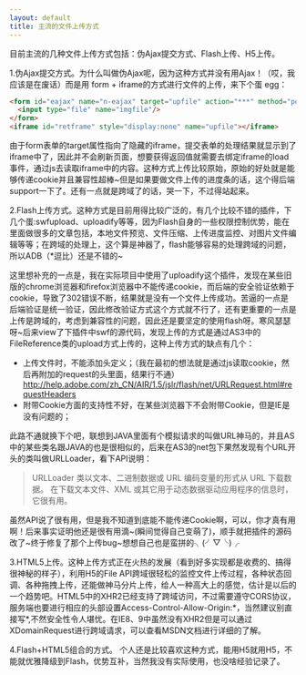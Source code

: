 ```yaml
---
layout: default
title: 主流的文件上传方式
---
```


目前主流的几种文件上传方式包括：伪Ajax提交方式、Flash上传、H5上传。

1.伪Ajax提交方式。为什么叫做伪Ajax呢，因为这种方式并没有用Ajax！（哎，我应该是在废话）而是用 form + iframe的方式进行文件的上传，来下个蛋 egg：

```html
<form id="eajax" name="n-eajax" target="upfile" action="***" method="post">
  <input type="file" name="imgfile"/>
</form>
<iframe id="retframe" style="display:none" name="upfile"></iframe>
```
由于form表单的target属性指向了隐藏的iframe，提交表单的处理结果就显示到了iframe中了，因此并不会刷新页面，想要获得返回值就需要去绑定iframe的load事件，通过js去读取iframe中的内容。这种方式上传比较原始，原始的好处就是能够传递cookie并且兼容性超棒~但是如果要做文件上传的进度条的话，这个得后端support一下了。还有一点就是跨域了的话，哭一下，不过得站起来。

2.Flash上传方式。这种方式是目前用得比较广泛的，有几个比较不错的插件，下几个蛋:swfupload、uploadify等等，因为Flash自身的一些权限控制优势，能在里面做很多的文章包括，本地文件预览、文件压缩、上传进度监控、对图片文件编辑等等；在跨域的处理上，这个算是神器了，flash能够容易的处理跨域的问题，所以ADB（*逗比）还是不错的~

这里想补充的一点是，我在实际项目中使用了uploadify这个插件，发现在某些旧版的chrome浏览器和firefox浏览器中不能传递cookie，而后端的安全验证依赖于cookie，导致了302错误不断，结果就是没有一个文件上传成功。苦逼的一点是后端验证是统一验证，因此修改验证方式这个方式就不行了，还有更重要的一点是上传是跨域的，考虑到兼容性的问题，因此还是要坚定的使用flash呀。寒风瑟瑟呀~后来view了下插件中swf的源代码，发现上传的方式是通过AS3中的FileReference类的upload方式上传的，这种上传方式的缺点有几个：

+ 上传文件时，不能添加头定义；（我在最初的想法就是通过js读取cookie，然后再附加的request的头里面，结果行不通）http://help.adobe.com/zh_CN/AIR/1.5/jslr/flash/net/URLRequest.html#requestHeaders
+ 附带Cookie方面的支持性不好，在某些浏览器下不会附带Cookie，但是IE是没有问题的；

此路不通就换下个吧，联想到JAVA里面有个模拟请求的叫做URL神马的，并且AS中的某些类名跟JAVA的也是很相似的，后来在AS3的net包下果然发现有个URL开头的类叫做URLLoader，看下API说明：

> URLLoader 类以文本、二进制数据或 URL 编码变量的形式从 URL 下载数据。 在下载文本文件、XML 或其它用于动态数据驱动应用程序的信息时，它很有用。

虽然API说了很有用，但是我不知道到底能不能传递Cookie啊，可以，你才真有用啊！后来事实证明他还是很有用滴~(瞬间觉得自己变萌了)，顺手就把插件的源码改了~终于修复了那个上传bug~想想自己也是蛮拼的╮(╯▽╰)╭

3.HTML5上传。这种上传方式正在火热的发展（看到好多实现都是收费的、搞得很神秘的样子），利用H5的File  API跨域很轻松的监控文件上传过程，各种状态回调、各种拖拽上传，还能做神马分片上传，给人一种高大上的感觉，估计是以后的一个趋势吧。HTML5中的XHR2已经支持了跨域访问，不过需要遵守CORS协议，服务端也要进行相应的头部设置Access-Control-Allow-Origin:\*，当然建议别直接写\*,不然安全性令人堪忧。在IE8、9中虽然没有XHR2但是可以通过XDomainRequest进行跨域请求，可以查看MSDN文档进行详细的了解。

4.Flash+HTML5组合的方式。 个人还是比较喜欢这种方式，能用H5就用H5，不能就优雅降级到Flash，优势互补，当然我没有实际使用，也没啥经验记录了。
